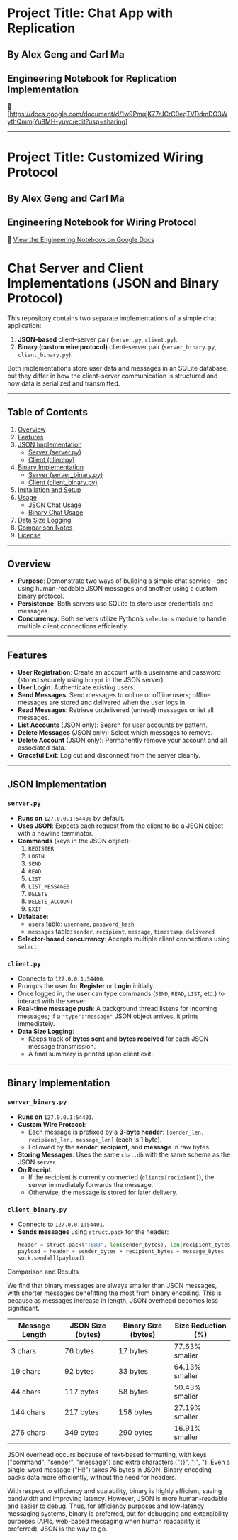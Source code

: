 
# Project Title: Chat App with Replication
## By Alex Geng and Carl Ma
## Engineering Notebook for Replication Implementation
📔 [https://docs.google.com/document/d/1w9PmqjK77rJCrC0eqTVDdmDO3WythQmmjYu8MH-yuvc/edit?usp=sharing]

---


# Project Title: Customized Wiring Protocol
## By Alex Geng and Carl Ma

## Engineering Notebook for Wiring Protocol
📔 [View the Engineering Notebook on Google Docs](https://docs.google.com/document/d/1t55yTAW73h1h-Jwun9jXmagnJGOjMwCCPUcAQvqWMWk/edit?usp=sharing)

# Chat Server and Client Implementations (JSON and Binary Protocol)

This repository contains two separate implementations of a simple chat application:

1. **JSON-based** client–server pair (`server.py`, `client.py`).
2. **Binary (custom wire protocol)** client–server pair (`server_binary.py`, `client_binary.py`).

Both implementations store user data and messages in an SQLite database, but they differ in how the client–server communication is structured and how data is serialized and transmitted.

---

## Table of Contents

1. [Overview](#overview)  
2. [Features](#features)  
3. [JSON Implementation](#json-implementation)  
   - [Server (server.py)](#serverpy)  
   - [Client (clientpy)](#clientpy)  
4. [Binary Implementation](#binary-implementation)  
   - [Server (server_binary.py)](#server_binarypy)  
   - [Client (client_binary.py)](#client_binarypy)  
5. [Installation and Setup](#installation-and-setup)  
6. [Usage](#usage)  
   - [JSON Chat Usage](#json-chat-usage)  
   - [Binary Chat Usage](#binary-chat-usage)  
7. [Data Size Logging](#data-size-logging)  
8. [Comparison Notes](#comparison-notes)  
9. [License](#license)

---

## Overview

- **Purpose**: Demonstrate two ways of building a simple chat service—one using human-readable JSON messages and another using a custom binary protocol.  
- **Persistence**: Both servers use SQLite to store user credentials and messages.
- **Concurrency**: Both servers utilize Python’s `selectors` module to handle multiple client connections efficiently.

---

## Features

- **User Registration**: Create an account with a username and password (stored securely using `bcrypt` in the JSON server).
- **User Login**: Authenticate existing users.
- **Send Messages**: Send messages to online or offline users; offline messages are stored and delivered when the user logs in.
- **Read Messages**: Retrieve undelivered (unread) messages or list all messages.
- **List Accounts** (JSON only): Search for user accounts by pattern.
- **Delete Messages** (JSON only): Select which messages to remove.
- **Delete Account** (JSON only): Permanently remove your account and all associated data.
- **Graceful Exit**: Log out and disconnect from the server cleanly.

---

## JSON Implementation

### `server.py`

- **Runs on** `127.0.0.1:54400` by default.
- **Uses JSON**: Expects each request from the client to be a JSON object with a newline terminator.
- **Commands** (keys in the JSON object):
  1. `REGISTER`
  2. `LOGIN`
  3. `SEND`
  4. `READ`
  5. `LIST`
  6. `LIST_MESSAGES`
  7. `DELETE`
  8. `DELETE_ACCOUNT`
  9. `EXIT`
- **Database**:
  - `users` table: `username`, `password_hash`
  - `messages` table: `sender`, `recipient`, `message`, `timestamp`, `delivered`
- **Selector-based concurrency**: Accepts multiple client connections using `select`.

### `client.py`

- Connects to `127.0.0.1:54400`.
- Prompts the user for **Register** or **Login** initially.
- Once logged in, the user can type commands (`SEND`, `READ`, `LIST`, etc.) to interact with the server.
- **Real-time message push**: A background thread listens for incoming messages; if a `"type":"message"` JSON object arrives, it prints immediately.
- **Data Size Logging**:  
  - Keeps track of **bytes sent** and **bytes received** for each JSON message transmission.  
  - A final summary is printed upon client exit.

---

## Binary Implementation

### `server_binary.py`

- **Runs on** `127.0.0.1:54401`.
- **Custom Wire Protocol**:  
  - Each message is prefixed by a **3-byte header**: `[sender_len, recipient_len, message_len]` (each is 1 byte).  
  - Followed by the **sender**, **recipient**, and **message** in raw bytes.
- **Storing Messages**: Uses the same `chat.db` with the same schema as the JSON server.
- **On Receipt**:  
  - If the recipient is currently connected (`clients[recipient]`), the server immediately forwards the message.  
  - Otherwise, the message is stored for later delivery.

### `client_binary.py`

- Connects to `127.0.0.1:54401`.
- **Sends messages** using `struct.pack` for the header:
  ```python
  header = struct.pack("!BBB", len(sender_bytes), len(recipient_bytes), len(message_bytes))
  payload = header + sender_bytes + recipient_bytes + message_bytes
  sock.sendall(payload)


Comparison and Results

We find that binary messages are always smaller than JSON messages, with shorter messages benefitting the most from binary encoding. This is because as messages increase in length, JSON overhead becomes less significant.

| Message Length | JSON Size (bytes) | Binary Size (bytes) | Size Reduction (%) |
|---------------|------------------|-------------------|------------------|
| 3 chars      | 76 bytes         | 17 bytes         | 77.63% smaller  |
| 19 chars     | 92 bytes         | 33 bytes         | 64.13% smaller  |
| 44 chars     | 117 bytes        | 58 bytes         | 50.43% smaller  |
| 144 chars    | 217 bytes        | 158 bytes        | 27.19% smaller  |
| 276 chars    | 349 bytes        | 290 bytes        | 16.91% smaller  |


JSON overhead occurs because of text-based formatting, with keys ("command", "sender", "message") and extra characters ("{}", ":", "). Even a single-word message ("Hi!") takes 76 bytes in JSON. Binary encoding packs data more efficiently, without the need for headers.

With respect to efficiency and scalability, binary is highly efficient, saving bandwidth and improving latency. However, JSON is more human-readable and easier to debug. Thus, for efficiency purposes and low-latency messaging systems, binary is preferred, but for debugging and extensibility purposes (APIs, web-based messaging when human readability is preferred), JSON is the way to go.
